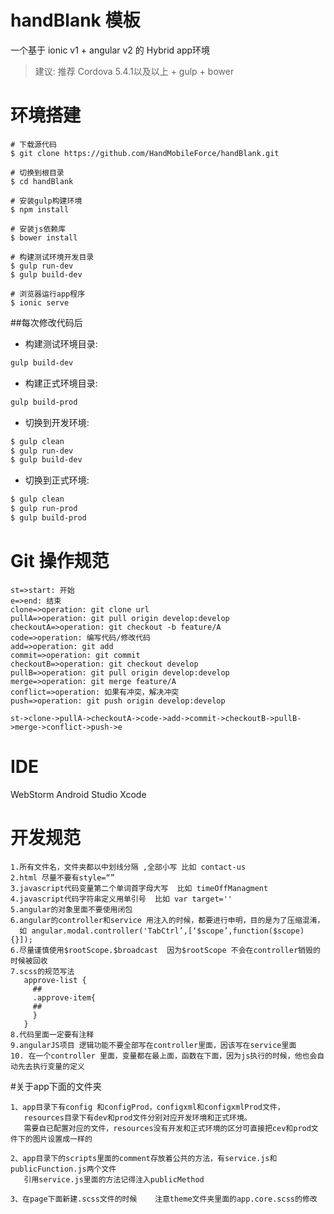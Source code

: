 # handBlank 模板

一个基于 ionic v1 + angular v2 的 Hybrid app环境

>建议: 推荐 Cordova 5.4.1以及以上 + gulp + bower

# 环境搭建

```
# 下载源代码
$ git clone https://github.com/HandMobileForce/handBlank.git

# 切换到根目录
$ cd handBlank

# 安装gulp构建环境
$ npm install

# 安装js依赖库
$ bower install

# 构建测试环境开发目录
$ gulp run-dev
$ gulp build-dev

# 浏览器运行app程序
$ ionic serve
```

##每次修改代码后
* 构建测试环境目录:
```bash
gulp build-dev
```
* 构建正式环境目录:
```bash
gulp build-prod
```

* 切换到开发环境:
```bash
$ gulp clean
$ gulp run-dev
$ gulp build-dev
```

* 切换到正式环境:
```bash
$ gulp clean
$ gulp run-prod
$ gulp build-prod
```

# Git 操作规范
```
st=>start: 开始
e=>end: 结束
clone=>operation: git clone url
pullA=>operation: git pull origin develop:develop
checkoutA=>operation: git checkout -b feature/A
code=>operation: 编写代码/修改代码
add=>operation: git add
commit=>operation: git commit
checkoutB=>operation: git checkout develop
pullB=>operation: git pull origin develop:develop
merge=>operation: git merge feature/A
conflict=>operation: 如果有冲突，解决冲突
push=>operation: git push origin develop:develop

st->clone->pullA->checkoutA->code->add->commit->checkoutB->pullB->merge->conflict->push->e
```

# IDE
WebStorm
Android Studio
Xcode


# 开发规范
```
1.所有文件名，文件夹都以中划线分隔 ,全部小写 比如 contact-us
2.html 尽量不要有style=“”
3.javascript代码变量第二个单词首字母大写  比如 timeOffManagment
4.javascript代码字符串定义用单引号  比如 var target=''
5.angular的对象里面不要使用闭包
6.angular的controller和service 用注入的时候，都要进行申明，目的是为了压缩混淆，
  如 angular.modal.controller('TabCtrl’,[‘$scope’,function($scope){}]);
6.尽量谨慎使用$rootScope.$broadcast  因为$rootScope 不会在controller销毁的时候被回收
7.scss的规范写法
   approve-list {
     ##
     .approve-item{
     ##
     }
   }
8.代码里面一定要有注释
9.angularJS项目 逻辑功能不要全部写在controller里面，因该写在service里面
10. 在一个controller 里面，变量都在最上面，函数在下面，因为js执行的时候，他也会自动先去执行变量的定义
```

#关于app下面的文件夹
```
1、app目录下有config 和configProd，configxml和configxmlProd文件，
   resources目录下有dev和prod文件分别对应开发环境和正式环境。
   需要自已配置对应的文件，resources没有开发和正式环境的区分可直接把cev和prod文件下的图片设置成一样的

2、app目录下的scripts里面的comment存放着公共的方法，有service.js和publicFunction.js两个文件
   引用service.js里面的方法记得注入publicMethod
   
3、在page下面新建.scss文件的时候    注意theme文件夹里面的app.core.scss的修改
```


